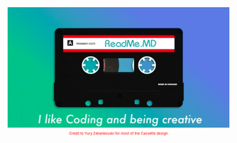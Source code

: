 <img src="assets/Cassete.gif?raw=true" style="max-width: 100%; display: block; margin: 0 auto" alt="I like coding and being creative" />


<p style="font-size: 8px; color: red; text-align: center"> Credit to Yury Zeliankouski for most of the Cassette design </p>
